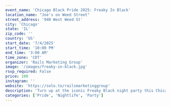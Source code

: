 ```yaml
---
event_name: 'Chicago Black Pride 2025: Freaky In Black'
location_name: "Joe's on Weed Street"
street_address: '940 West Weed St'
city: 'Chicago'
state: 'IL'
zip_code: ''
country: 'US'
start_date: '7/4/2025'
start_time: '10:00 PM'
end_time: '3:00 AM'
time_zone: 'CDT'
organizer: 'Rails Marketing Group'
image: '/images/freaky-in-black.jpg'
rsvp_required: False
price: 100
instagram: ''
website: 'https://solo.to/railsmarketinggroup'
description: 'Turn up at the iconic Freaky Black night party this Chicago Black Pride Friday night.'
categories: ['Pride', 'Nightlife', 'Party']
---
```

